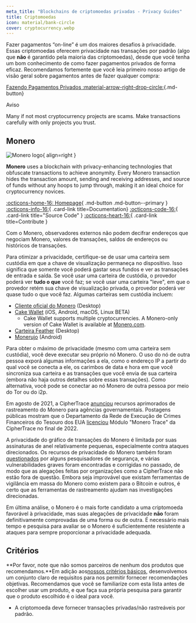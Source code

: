 ```yaml
---
meta_title: "Blockchains de criptomoedas privadas - Privacy Guides"
title: Criptomoedas
icon: material/bank-circle
cover: cryptocurrency.webp
---
```


Fazer pagamentos “on-line” é um dos maiores desafios à privacidade. Essas criptomoedas oferecem privacidade nas transações por padrão (algo que **não** é garantido pela maioria das criptomoedas), desde que você tenha um bom conhecimento de como fazer pagamentos privados de forma eficaz. Recomendamos fortemente que você leia primeiro nosso artigo de visão geral sobre pagamentos antes de fazer qualquer compra:

[Fazendo Pagamentos Privados :material-arrow-right-drop-circle:](advanced/payments.md ""){.md-button}

<div class="admonition danger" markdown>
<p class="admonition-title">Aviso</p>

Many if not most cryptocurrency projects are scams. Make transactions carefully with only projects you trust.

</div>

## Monero

<div class="admonition recommendation" markdown>

![Monero logo](assets/img/cryptocurrency/monero.svg){ align=right }

**Monero** uses a blockchain with privacy-enhancing technologies that obfuscate transactions to achieve anonymity. Every Monero transaction hides the transaction amount, sending and receiving addresses, and source of funds without any hoops to jump through, making it an ideal choice for cryptocurrency novices.

[:octicons-home-16: Homepage](https://getmonero.org){ .md-button .md-button--primary }
[:octicons-info-16:](https://getmonero.org/resources/user-guides){ .card-link title=Documentation}
[:octicons-code-16:](https://github.com/monero-project/monero){ .card-link title="Source Code" }
[:octicons-heart-16:](https://getmonero.org/get-started/contributing){ .card-link title=Contribute }

</details>

</div>

Com o Monero, observadores externos não podem decifrar endereços que negociam Monero, valores de transações, saldos de endereços ou históricos de transações.

Para otimizar a privacidade, certifique-se de usar uma carteira sem custódia em que a chave de visualização permaneça no dispositivo. Isso significa que somente você poderá gastar seus fundos e ver as transações de entrada e saída. Se você usar uma carteira de custódia, o provedor poderá ver **tudo o que** você faz; se você usar uma carteira "leve", em que o provedor retém sua chave de visualização privada, o provedor poderá ver quase tudo o que você faz. Algumas carteiras sem custódia incluem:

- [Cliente oficial do Monero](https://getmonero.org/downloads) (Desktop)
- [Cake Wallet](https://cakewallet.com) (iOS, Android, macOS, Linux BETA)
    - Cake Wallet supports multiple cryptocurrencies. A Monero-only version of Cake Wallet is available at [Monero.com](https://monero.com).
- [Carteira Feather](https://featherwallet.org) (Desktop)
- [Monerujo](https://monerujo.io) (Android)

Para obter o máximo de privacidade (mesmo com uma carteira sem custódia), você deve executar seu próprio nó Monero. O uso do nó de outra pessoa exporá algumas informações a ela, como o endereço IP a partir do qual você se conecta a ele, os carimbos de data e hora em que você sincroniza sua carteira e as transações que você envia de sua carteira (embora não haja outros detalhes sobre essas transações). Como alternativa, você pode se conectar ao nó Monero de outra pessoa por meio do Tor ou do i2p.

Em agosto de 2021, a CipherTrace [anunciou](https://ciphertrace.com/enhanced-monero-tracing) recursos aprimorados de rastreamento do Monero para agências governamentais. Postagens públicas mostram que o Departamento da Rede de Execução de Crimes Financeiros do Tesouro dos EUA [licenciou](https://sam.gov/opp/d12cbe9afbb94ca68006d0f006d355ac/view) Módulo "Monero Trace" da CipherTrace no final de 2022.

A privacidade do gráfico de transações do Monero é limitada por suas assinaturas de anel relativamente pequenas, especialmente contra ataques direcionados. Os recursos de privacidade do Monero também foram [questionados](https://web.archive.org/web/20180331203053/https://wired.com/story/monero-privacy) por alguns pesquisadores de segurança, e várias vulnerabilidades graves foram encontradas e corrigidas no passado, de modo que as alegações feitas por organizações como a CipherTrace não estão fora de questão. Embora seja improvável que existam ferramentas de vigilância em massa do Monero como existem para o Bitcoin e outros, é certo que as ferramentas de rastreamento ajudam nas investigações direcionadas.

Em última análise, o Monero é o mais forte candidato a uma criptomoeda favorável à privacidade, mas suas alegações de privacidade **não** foram definitivamente comprovadas de uma forma ou de outra. É necessário mais tempo e pesquisa para avaliar se o Monero é suficientemente resistente a ataques para sempre proporcionar a privacidade adequada.

## Critérios

**Por favor, note que não somos parceiros de nenhum dos produtos que recomendamos.**Em adição aos[nossos critérios básicos](about/criteria.md), desenvolvemos um conjunto claro de requisitos para nos permitir fornecer recomendações objetivas. Recomendamos que você se familiarize com esta lista antes de escolher usar um produto, e que faça sua própria pesquisa para garantir que o produto escolhido é o ideal para você.

- A criptomoeda deve fornecer transações privadas/não rastreáveis por padrão.

